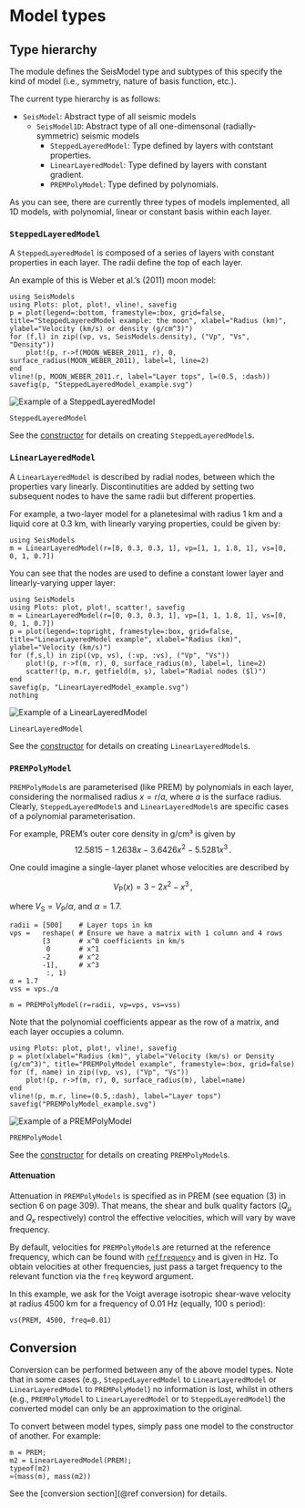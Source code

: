 # Model types

## Type hierarchy
The module defines the SeisModel type and subtypes of this specify the kind of
model (i.e., symmetry, nature of basis function, etc.).

The current type hierarchy is as follows:

- `SeisModel`: Abstract type of all seismic models
  - `SeisModel1D`: Abstract type of all one-dimensonal (radially-symmetric)
    seismic models
    - `SteppedLayeredModel`: Type defined by layers with contstant properties.
    - `LinearLayeredModel`: Type defined by layers with constant gradient.
    - `PREMPolyModel`: Type defined by polynomials.

As you can see, there are currently three types of models implemented, all
1D models, with polynomial, linear or constant basis within each layer.

### `SteppedLayeredModel`

A `SteppedLayeredModel` is composed of a series of layers with constant
properties in each layer.  The radii define the top of each layer.

An example of this is Weber et al.’s (2011) moon model:
```@eval
using SeisModels
using Plots: plot, plot!, vline!, savefig
p = plot(legend=:bottom, framestyle=:box, grid=false, title="SteppedLayeredModel example: the moon", xlabel="Radius (km)", ylabel="Velocity (km/s) or density (g/cm^3)")
for (f,l) in zip((vp, vs, SeisModels.density), ("Vp", "Vs", "Density"))
    plot!(p, r->f(MOON_WEBER_2011, r), 0, surface_radius(MOON_WEBER_2011), label=l, line=2)
end
vline!(p, MOON_WEBER_2011.r, label="Layer tops", l=(0.5, :dash))
savefig(p, "SteppedLayeredModel_example.svg")
```
![Example of a SteppedLayeredModel](SteppedLayeredModel_example.svg)

```@docs
SteppedLayeredModel
```

See the [constructor](../function_index/#SeisModels.SteppedLayeredModel-Tuple{}) for details on creating
`SteppedLayeredModel`s.

### `LinearLayeredModel`

A `LinearLayeredModel` is described by radial nodes, between which
the properties vary linearly.  Discontinutities are added by setting
two subsequent nodes to have the same radii but different properties.

For example, a two-layer model for a planetesimal with radius 1 km
and a liquid core at 0.3 km, with linearly varying properties, could
be given by:

```@repl example
using SeisModels
m = LinearLayeredModel(r=[0, 0.3, 0.3, 1], vp=[1, 1, 1.8, 1], vs=[0, 0, 1, 0.7])
```

You can see that the nodes are used to define a constant lower layer
and linearly-varying upper layer:
```@eval
using SeisModels
using Plots: plot, plot!, scatter!, savefig
m = LinearLayeredModel(r=[0, 0.3, 0.3, 1], vp=[1, 1, 1.8, 1], vs=[0, 0, 1, 0.7])
p = plot(legend=:topright, framestyle=:box, grid=false, title="LinearLayeredModel example", xlabel="Radius (km)", ylabel="Velocity (km/s)")
for (f,s,l) in zip((vp, vs), (:vp, :vs), ("Vp", "Vs"))
    plot!(p, r->f(m, r), 0, surface_radius(m), label=l, line=2)
    scatter!(p, m.r, getfield(m, s), label="Radial nodes ($l)")
end
savefig(p, "LinearLayeredModel_example.svg")
nothing
```
![Example of a LinearLayeredModel](LinearLayeredModel_example.svg)

```@docs
LinearLayeredModel
```

See the [constructor](../function_index/#SeisModels.LinearLayeredModel-Tuple{}) for details on creating
`LinearLayeredModel`s.

### `PREMPolyModel`

`PREMPolyModel`s are parameterised (like PREM) by polynomials in each layer,
considering the normalised radius $x=r/a$, where $a$ is the surface radius.
Clearly, `SteppedLayeredModel`s and `LinearLayeredModel`s are specific
cases of a polynomial parameterisation.

For example, PREM’s outer core density in g/cm³ is given by
$$12.5815 - 1.2638x - 3.6426x^2 - 5.5281x^3\,.$$

One could imagine a single-layer planet whose velocities are described by
```math
V_\mathrm{P}(x) = 3 - 2x^2 - x^3\,,
```
where $V_\mathrm{S} = V_\mathrm{P}/\alpha$, and $\alpha = 1.7$.

```@repl example
radii = [500]    # Layer tops in km
vps =   reshape( # Ensure we have a matrix with 1 column and 4 rows
        [3       # x^0 coefficients in km/s
         0       # x^1
        -2       # x^2
        -1],     # x^3
         :, 1)
α = 1.7
vss = vps./α

m = PREMPolyModel(r=radii, vp=vps, vs=vss)
```

Note that the polynomial coefficients appear as the row of a matrix,
and each layer occupies a column.

```@repl example
using Plots: plot, plot!, vline!, savefig
p = plot(xlabel="Radius (km)", ylabel="Velocity (km/s) or Density (g/cm^3)", title="PREMPolyModel example", framestyle=:box, grid=false)
for (f, name) in zip((vp, vs), ("Vp", "Vs"))
    plot!(p, r->f(m, r), 0, surface_radius(m), label=name)
end
vline!(p, m.r, line=(0.5,:dash), label="Layer tops")
savefig("PREMPolyModel_example.svg")
```
![Example of a PREMPolyModel](PREMPolyModel_example.svg)

```@docs
PREMPolyModel
```

See the [constructor](../function_index/#SeisModels.PREMPolyModel-Tuple{}) for details on creating
`PREMPolyModel`s.

#### Attenuation
Attenuation in `PREMPolyModels` is specified as in PREM (see equation
(3) in section 6 on page 309).  That means, the
shear and bulk quality factors ($Q_\mu$ and $Q_\kappa$ respectively)
control the effective velocities, which will vary by wave frequency.

By default, velocities for `PREMPolyModel`s are returned at the reference
frequency, which can be found with [`reffrequency`](@ref) and is given
in Hz.  To obtain velocities at other frequencies, just pass a target
frequency to the relevant function via the `freq` keyword argument.

In this example, we ask for the Voigt average isotropic shear-wave
velocity at radius 4500 km for a frequency of 0.01 Hz (equally,
100 s period):
```@repl example
vs(PREM, 4500, freq=0.01)
```


## Conversion
Conversion can be performed between any of the above model types.  Note
that in some cases (e.g., `SteppedLayeredModel` to `LinearLayeredModel`
or `LinearLayeredModel` to `PREMPolyModel`) no information is lost, whilst
in others (e.g., `PREMPolyModel` to `LinearLayeredModel` or to
`SteppedLayeredModel`) the converted model can only be an approximation
to the original.

To convert between model types, simply pass one model to the constructor
of another.  For example:

```@repl example
m = PREM;
m2 = LinearLayeredModel(PREM);
typeof(m2)
≈(mass(m), mass(m2))
```

See the [conversion section](@ref conversion) for details.
